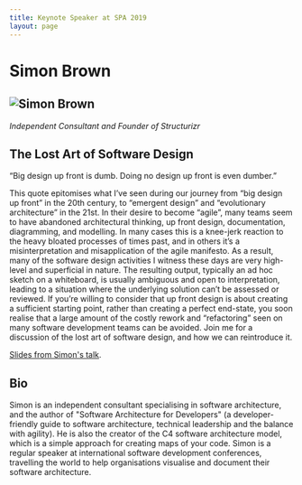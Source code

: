 ```yaml
---
title: Keynote Speaker at SPA 2019
layout: page
---
```


# Simon Brown

## <img src="{{ '/images/keynote_speakers/simon-brown.jpg' | relative_url }}" alt="Simon Brown" />

*Independent Consultant and Founder of Structurizr*

## The Lost Art of Software Design

<p>“Big design up front is dumb. Doing no design up front is even dumber.” </p>
<p>This quote epitomises what I’ve seen during our journey from “big design up front” in the 20th century, to “emergent design” and “evolutionary architecture” in the 21st. In their desire to become “agile”, many teams seem to have abandoned architectural thinking, up front design, documentation, diagramming, and modelling. In many cases this is a knee-jerk reaction to the heavy bloated processes of times past, and in others it’s a misinterpretation and misapplication of the agile manifesto. As a result, many of the software design activities I witness these days are very high-level and superficial in nature. The resulting output, typically an ad hoc sketch on a whiteboard, is usually ambiguous and open to interpretation, leading to a situation where the underlying solution can’t be assessed or reviewed. If you’re willing to consider that up front design is about creating a sufficient starting point, rather than creating a perfect end-state, you soon realise that a large amount of the costly rework and “refactoring” seen on many software development teams can be avoided. Join me for a discussion of the lost art of software design, and how we can reintroduce it.</p>

<p><a href="https://s3.amazonaws.com/static.codingthearchitecture.com/presentations/bcsspa2019-the-lost-art-of-software-design.pdf">Slides from Simon's talk</a>.

## Bio 

<p>Simon is an independent consultant specialising in software architecture, and the author of "Software Architecture for Developers" (a developer-friendly guide to software architecture, technical leadership and the balance with agility). He is also the creator of the C4 software architecture model, which is a simple approach for creating maps of your code. Simon is a regular speaker at international software development conferences, travelling the world to help organisations visualise and document their software architecture.</p>
